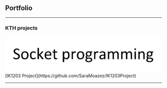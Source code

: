 ## Portfolio

---

### KTH projects
<img src="images/2020-03-19.png?raw=true"/>
[IK1203 Project](https://github.com/SaraMoazez/IK1203Project)



---
